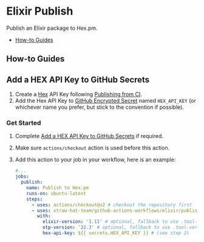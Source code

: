 # Elixir Publish

Publish an Elixir package to Hex.pm.

- [How-to Guides](#how-to-guides)

## How-to Guides

## Add a HEX API Key to GitHub Secrets

1. Create a [Hex](https://hex.pm) API Key following [Publishing from CI](https://hex.pm/docs/publish#publishing-from-ci).
2. Add the Hex API Key to [GitHub Encrypted Secret](https://docs.github.com/en/actions/security-guides/encrypted-secrets)
   named `HEX_API_KEY` (or whichever name you prefer, but stick to the convention if possible).

### Get Started

1. Complete [Add a HEX API Key to GitHub Secrets](#add-a-hex-api-key-to-github-secrets) if required.
2. Make sure `actions/checkout` action is used before this action.
3. Add this action to your job in your workflow, here is an example:

    ```yml
    #...
    jobs:
      publish:
        name: Publish to Hex.pm
        runs-on: ubuntu-latest
        steps:
          - uses: actions/checkout@v2 # checkout the repository first
          - uses: straw-hat-team/github-actions-workflows/elixir/publish@master
            with:
              elixir-version: '1.11' # optional, fallback to use .tool-versions
              otp-version: '22.3' # optional, fallback to use .tool-versions
              hex-api-key: ${{ secrets.HEX_API_KEY }} # (see step 2)
    ```
